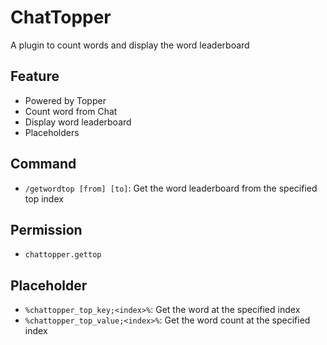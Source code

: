 # ChatTopper

A plugin to count words and display the word leaderboard

## Feature

- Powered by Topper
- Count word from Chat
- Display word leaderboard
- Placeholders

## Command

- `/getwordtop [from] [to]`: Get the word leaderboard from the specified top index

## Permission

- `chattopper.gettop`

## Placeholder

- `%chattopper_top_key;<index>%`: Get the word at the specified index
- `%chattopper_top_value;<index>%`: Get the word count at the specified index